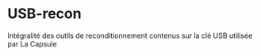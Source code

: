 # USB-recon
Intégralité des outils de reconditionnement contenus sur la clé USB utilisée par La Capsule
